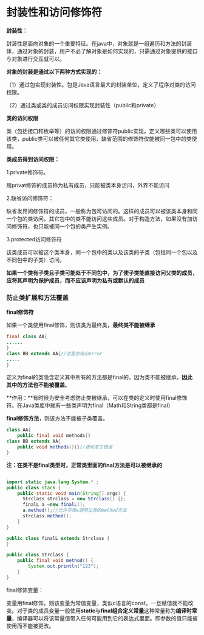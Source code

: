 # 封装性和访问修饰符



**封装性：**

封装性是面向对象的一个重要特征。在java中，对象就是一组遍历和方法的封装体，通过对象的封装，用户不必了解对象是如何实现的，只需通过对象提供的接口与对象进行交互就可以。

**对象的封装是通过以下两种方式实现的：**

（1）通过包实现封装性。包是Java语言最大的封装单位，定义了程序对类的访问权限。

（2）通过类或类的成员访问权限实现封装性（public和private）

**类的访问权限**

类（包括接口和枚举等）的访问权限通过修饰符public实现。定义哪些类可以使用该类，public类可以被任何其它类使用，缺省范围的修饰符仅能被同一包中的类使用。

**类成员得到访问权限：**

1.private修饰符。

用privat修饰的成员称为私有成员，只能被类本身访问，外界不能访问

2.缺省访问修饰符：

缺省发昂问修饰符的成员，一般称为包可访问的。这样的成员可以被该类本身和同一个包的类访问。其它包中的类不能访问这些成员。对于构造方法，如果没有加访问修饰符，也只能被同一个包的类产生实例。

3.protected访问修饰符

该类成员可以被这个类本身，同一个包中的类以及该类的子类（包括同一个包以及不同包中的子类）访问。

**如果一个类有子类且子类可能处于不同包中，为了使子类能直接访问父类的成员，应将其声明为保护成员，而不应该声明为私有或默认的成员**



### 防止类扩展和方法覆盖

**final修饰符**

如果一个类使用final修饰，则该类为最终类，**最终类不能被继承**

```java
final class AA{
......
}
class BB extends AA{//这里会给出error
.....
}
```

定义为final的类隐含定义其中所有的方法都是final的，因为类不能被继承，**因此其中的方法也不能被覆盖**。

**作用：**有时候为安全考虑防止类被继承，可以在类的定义时使用final修饰符。在Java类库中就有一些类声明为final（Math和String类都是final）

**final修饰方法**，则该方法不能被子类覆盖。

```java
class AA{
	public final void methods{}
class BB extends AA{
    public void methods(){}//语句发生错误
}
```





**注：在类不是final类型时，正常类里面的final方法是可以被继承的**

```java

import static java.lang.System.* ;
public class Stack {
    public static void main(String[] args) {
      Strclass strclass = new Strclass() {};
      finalL a =new finalL();
      a.method();//允许子类a调用父类的method方法
      strclass.method();
    }
}

public class finalL extends Strclass {
}

public class Strclass {
    public final void method() {
        System.out.println("123");
    }
}
```





final修饰变量：

变量用final修饰，则该变量为常值变量，类似c语言的const。一旦赋值就不能改变。对于类的成员变量一般使用**static**与**final组合定义常量**这种常量称为**编译时常量**，编译器可以将该常量值带入任何可能用到它的表达式里面。即参数的值只能被使用而不能被更改。

